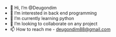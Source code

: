 - 👋 Hi, I’m @Deugondim
- 👀 I’m interested in back end programming
- 🌱 I’m currently learning python
- 💞️ I’m looking to collaborate on any project
- 📫 How to reach me - deugondim88@gmail.com

<!---
Deugondim/Deugondim is a ✨ special ✨ repository because its `README.md` (this file) appears on your GitHub profile.
You can click the Preview link to take a look at your changes.
--->
